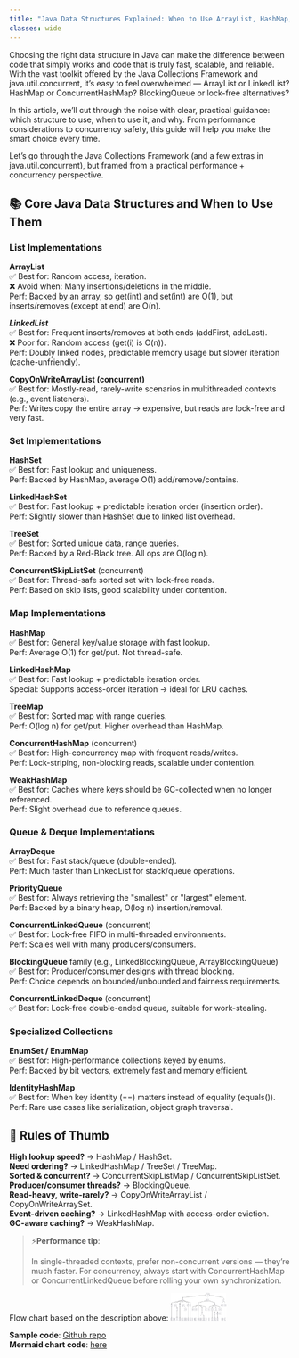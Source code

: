 ```yaml
---
title: "Java Data Structures Explained: When to Use ArrayList, HashMap, and More"
classes: wide
---
```



Choosing the right data structure in Java can make the difference between code that simply works and code that is truly fast, scalable, and reliable. With the vast toolkit offered by the Java Collections Framework and java.util.concurrent, it’s easy to feel overwhelmed — ArrayList or LinkedList? HashMap or ConcurrentHashMap? BlockingQueue or lock-free alternatives?  

In this article, we’ll cut through the noise with clear, practical guidance: which structure to use, when to use it, and why. From performance considerations to concurrency safety, this guide will help you make the smart choice every time.  

Let’s go through the Java Collections Framework (and a few extras in java.util.concurrent), but framed from a practical performance + concurrency perspective.  

## 📚 **Core Java Data Structures and When to Use Them**  
### List Implementations  
**ArrayList**  
✅ Best for: Random access, iteration.  
❌ Avoid when: Many insertions/deletions in the middle.  
Perf: Backed by an array, so get(int) and set(int) are O(1), but inserts/removes (except at end) are O(n).  

***LinkedList***  
✅ Best for: Frequent inserts/removes at both ends (addFirst, addLast).  
❌ Poor for: Random access (get(i) is O(n)).  
Perf: Doubly linked nodes, predictable memory usage but slower iteration (cache-unfriendly).

**CopyOnWriteArrayList (concurrent)**  
✅ Best for: Mostly-read, rarely-write scenarios in multithreaded contexts (e.g., event listeners).  
Perf: Writes copy the entire array → expensive, but reads are lock-free and very fast.

### Set Implementations  
**HashSet**  
✅ Best for: Fast lookup and uniqueness.  
Perf: Backed by HashMap, average O(1) add/remove/contains.

**LinkedHashSet**  
✅ Best for: Fast lookup + predictable iteration order (insertion order).  
Perf: Slightly slower than HashSet due to linked list overhead.  

**TreeSet**  
✅ Best for: Sorted unique data, range queries.  
Perf: Backed by a Red-Black tree. All ops are O(log n).

**ConcurrentSkipListSet** (concurrent)  
✅ Best for: Thread-safe sorted set with lock-free reads.  
Perf: Based on skip lists, good scalability under contention.

### Map Implementations  
**HashMap**  
✅ Best for: General key/value storage with fast lookup.  
Perf: Average O(1) for get/put. Not thread-safe.

**LinkedHashMap**  
✅ Best for: Fast lookup + predictable iteration order.  
Special: Supports access-order iteration → ideal for LRU caches.

**TreeMap**  
✅ Best for: Sorted map with range queries.  
Perf: O(log n) for get/put. Higher overhead than HashMap.

**ConcurrentHashMap** (concurrent)  
✅ Best for: High-concurrency map with frequent reads/writes.  
Perf: Lock-striping, non-blocking reads, scalable under contention.

**WeakHashMap**  
✅ Best for: Caches where keys should be GC-collected when no longer referenced.  
Perf: Slight overhead due to reference queues.

### Queue & Deque Implementations  
**ArrayDeque**  
✅ Best for: Fast stack/queue (double-ended).  
Perf: Much faster than LinkedList for stack/queue operations.

**PriorityQueue**  
✅ Best for: Always retrieving the "smallest" or "largest" element.  
Perf: Backed by a binary heap, O(log n) insertion/removal.

**ConcurrentLinkedQueue** (concurrent)  
✅ Best for: Lock-free FIFO in multi-threaded environments.  
Perf: Scales well with many producers/consumers.

**BlockingQueue** family (e.g., LinkedBlockingQueue, ArrayBlockingQueue)  
✅ Best for: Producer/consumer designs with thread blocking.  
Perf: Choice depends on bounded/unbounded and fairness requirements.

**ConcurrentLinkedDeque** (concurrent)  
✅ Best for: Lock-free double-ended queue, suitable for work-stealing.

### Specialized Collections  
**EnumSet / EnumMap**  
✅ Best for: High-performance collections keyed by enums.  
Perf: Backed by bit vectors, extremely fast and memory efficient.

**IdentityHashMap**  
✅ Best for: When key identity (==) matters instead of equality (equals()).  
Perf: Rare use cases like serialization, object graph traversal.

## 🚀 **Rules of Thumb**  
**High lookup speed?** → HashMap / HashSet.  
**Need ordering?** → LinkedHashMap / TreeSet / TreeMap.  
**Sorted & concurrent?** → ConcurrentSkipListMap / ConcurrentSkipListSet.  
**Producer/consumer threads?** → BlockingQueue.  
**Read-heavy, write-rarely?** → CopyOnWriteArrayList / CopyOnWriteArraySet.  
**Event-driven caching?** → LinkedHashMap with access-order eviction.  
**GC-aware caching?** → WeakHashMap.

>⚡**Performance tip**:  
>
> In single-threaded contexts, prefer non-concurrent versions — they’re much faster. For concurrency, always start with ConcurrentHashMap or ConcurrentLinkedQueue before rolling your own synchronization.  

Flow chart based on the description above: <img src="../../assets/articles/05-09-2025-java-collections-mermaid-chart.png" width="100" height="50">  

**Sample code**: [Github repo](#)  
**Mermaid chart code**: [here](./05-09-2025-java-collections-mermaid-chart.md)  
